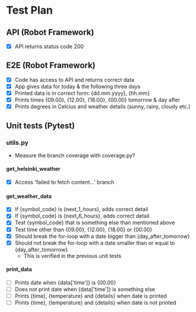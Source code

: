 # Test Plan

## API (Robot Framework)

- [x] API returns status code 200

## E2E (Robot Framework)

- [x] Code has access to API and returns correct data
- [x] App gives data for today & the following three days
- [x] Printed data is in correct form: {dd.mm.yyyy}, {hh.mm}
- [x] Prints times {09.00}, {12.00}, {18.00}, {00.00} tomorrow & day after
- [x] Prints degrees in Celcius and weather details (sunny, rainy, cloudy etc.)

## Unit tests (Pytest)

### utils.py

- Measure the branch coverage with coverage.py?

#### get_helsinki_weather
- [x] Access 'failed to fetch content...' branch

#### get_weather_data
- [x] If {symbol_code} is {next_1_hours}, adds correct detail 
- [x] If {symbol_code} is {next_6_hours}, adds correct detail 
- [x] Test {symbol_code} that is something else than mentioned above
- [x] Test time other than {09.00}, {12.00}, {18.00} or {00.00}
- [x] Should break the for-loop with a date bigger than {day_after_tomorrow}
- [x] Should not break the for-loop with a date smaller than or equal to {day_after_tomorrow}
  - This is verified in the previous unit tests

#### print_data
- [ ] Prints date when {data['time']} is {00.00}
- [ ] Does not print date when {data['time']} is something else
- [ ] Prints {time}, {temperature} and {details} when date is printed
- [ ] Prints {time}, {temperature} and {details} when date is not printed
